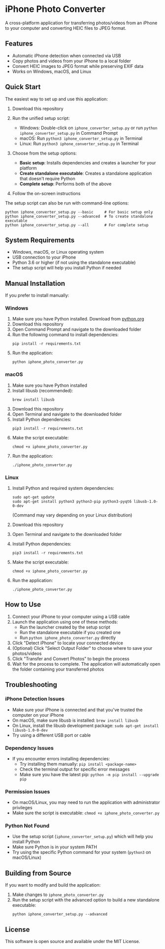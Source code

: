 # iPhone Photo Converter

A cross-platform application for transferring photos/videos from an iPhone to your computer and converting HEIC files to JPEG format.

## Features

- Automatic iPhone detection when connected via USB
- Copy photos and videos from your iPhone to a local folder
- Convert HEIC images to JPEG format while preserving EXIF data
- Works on Windows, macOS, and Linux

## Quick Start

The easiest way to set up and use this application:

1. Download this repository
2. Run the unified setup script:
   - Windows: Double-click on `iphone_converter_setup.py` or run `python iphone_converter_setup.py` in Command Prompt
   - macOS: Run `python3 iphone_converter_setup.py` in Terminal
   - Linux: Run `python3 iphone_converter_setup.py` in Terminal

3. Choose from the setup options:
   - **Basic setup**: Installs dependencies and creates a launcher for your platform
   - **Create standalone executable**: Creates a standalone application that doesn't require Python
   - **Complete setup**: Performs both of the above

4. Follow the on-screen instructions

The setup script can also be run with command-line options:
```
python iphone_converter_setup.py --basic     # For basic setup only
python iphone_converter_setup.py --advanced  # To create standalone executable
python iphone_converter_setup.py --all       # For complete setup
```

## System Requirements

- Windows, macOS, or Linux operating system
- USB connection to your iPhone
- Python 3.6 or higher (if not using the standalone executable)
- The setup script will help you install Python if needed

## Manual Installation

If you prefer to install manually:

### Windows

1. Make sure you have Python installed. Download from [python.org](https://www.python.org/downloads/)
2. Download this repository
3. Open Command Prompt and navigate to the downloaded folder
4. Run the following command to install dependencies:
   ```
   pip install -r requirements.txt
   ```
5. Run the application:
   ```
   python iphone_photo_converter.py
   ```

### macOS

1. Make sure you have Python installed
2. Install libusb (recommended):
   ```
   brew install libusb
   ```
3. Download this repository
4. Open Terminal and navigate to the downloaded folder
5. Install Python dependencies:
   ```
   pip3 install -r requirements.txt
   ```
6. Make the script executable:
   ```
   chmod +x iphone_photo_converter.py
   ```
7. Run the application:
   ```
   ./iphone_photo_converter.py
   ```

### Linux

1. Install Python and required system dependencies:
   ```
   sudo apt-get update
   sudo apt-get install python3 python3-pip python3-pyqt6 libusb-1.0-0-dev
   ```
   (Command may vary depending on your Linux distribution)

2. Download this repository
3. Open Terminal and navigate to the downloaded folder
4. Install Python dependencies:
   ```
   pip3 install -r requirements.txt
   ```
5. Make the script executable:
   ```
   chmod +x iphone_photo_converter.py
   ```
6. Run the application:
   ```
   ./iphone_photo_converter.py
   ```

## How to Use

1. Connect your iPhone to your computer using a USB cable
2. Launch the application using one of these methods:
   - Run the launcher created by the setup script
   - Run the standalone executable if you created one
   - Run `python iphone_photo_converter.py` directly
3. Click "Detect iPhone" to locate your connected device
4. (Optional) Click "Select Output Folder" to choose where to save your photos/videos
5. Click "Transfer and Convert Photos" to begin the process
6. Wait for the process to complete. The application will automatically open the folder containing your transferred photos

## Troubleshooting

### iPhone Detection Issues

- Make sure your iPhone is connected and that you've trusted the computer on your iPhone
- On macOS, make sure libusb is installed: `brew install libusb`
- On Linux, install the libusb development package: `sudo apt-get install libusb-1.0-0-dev`
- Try using a different USB port or cable

### Dependency Issues

- If you encounter errors installing dependencies:
  - Try installing them manually: `pip install <package-name>`
  - Check the terminal output for specific error messages
  - Make sure you have the latest pip: `python -m pip install --upgrade pip`

### Permission Issues

- On macOS/Linux, you may need to run the application with administrator privileges
- Make sure the script is executable: `chmod +x iphone_photo_converter.py`

### Python Not Found

- Use the setup script (`iphone_converter_setup.py`) which will help you install Python
- Make sure Python is in your system PATH
- Try using the specific Python command for your system (`python3` on macOS/Linux)

## Building from Source

If you want to modify and build the application:

1. Make changes to `iphone_photo_converter.py`
2. Run the setup script with the advanced option to build a new standalone executable:
   ```
   python iphone_converter_setup.py --advanced
   ```

## License

This software is open source and available under the MIT License. 